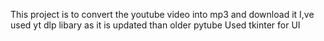 This project is to convert the youtube video into mp3 and download it 
I,ve used yt dlp libary as it is updated than older pytube
Used tkinter for UI 
